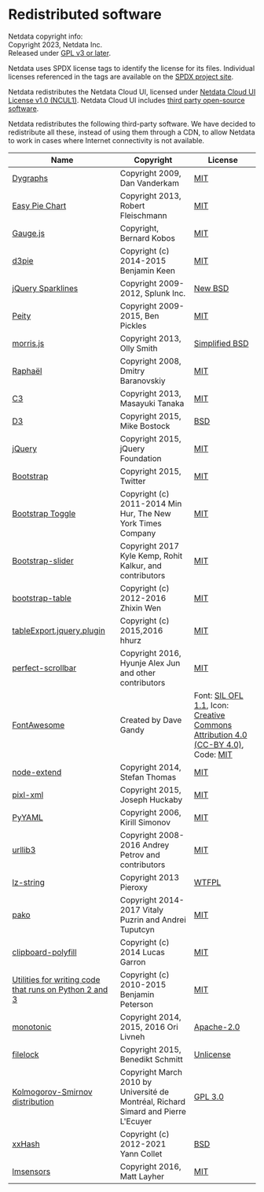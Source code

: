 # Redistributed software

Netdata copyright info:<br/>
Copyright 2023, Netdata Inc.<br/>
Released under [GPL v3 or later](https://raw.githubusercontent.com/netdata/netdata/master/LICENSE).

Netdata uses SPDX license tags to identify the license for its files.
Individual licenses referenced in the tags are available on the [SPDX project site](http://spdx.org/licenses/).

Netdata redistributes the Netdata Cloud UI, licensed under [Netdata Cloud UI License v1.0 (NCUL1)](https://raw.githubusercontent.com/netdata/netdata/master/src/web/gui/v2/LICENSE.md). Netdata Cloud UI includes [third party open-source software](https://raw.githubusercontent.com/netdata/netdata/master/src/web/gui/v2/3D_PARTY_LICENSES.txt).

Netdata redistributes the following third-party software.
We have decided to redistribute all these, instead of using them
through a CDN, to allow Netdata to work in cases where Internet
connectivity is not available.


| Name                                                                                                                                                                                     | Copyright                                                                          | License                                                                                                                                                                                                           |
|------------------------------------------------------------------------------------------------------------------------------------------------------------------------------------------|------------------------------------------------------------------------------------|-------------------------------------------------------------------------------------------------------------------------------------------------------------------------------------------------------------------|
| [Dygraphs](http://dygraphs.com/)                                                                                                                                                         | Copyright 2009, Dan Vanderkam                                                      | [MIT](http://dygraphs.com/legal.html)                                                                                                                                                                             |
| [Easy Pie Chart](https://rendro.github.io/easy-pie-chart/)                                                                                                                               | Copyright 2013, Robert Fleischmann                                                 | [MIT](https://github.com/rendro/easy-pie-chart/blob/master/LICENSE)                                                                                                                                               |
| [Gauge.js](http://bernii.github.io/gauge.js/)                                                                                                                                            | Copyright, Bernard Kobos                                                           | [MIT](https://github.com/getgauge/gauge-js/blob/master/LICENSE)                                                                                                                                                   |
| [d3pie](https://github.com/benkeen/d3pie)                                                                                                                                                | Copyright (c) 2014-2015 Benjamin Keen                                              | [MIT](https://github.com/benkeen/d3pie/blob/master/LICENSE)                                                                                                                                                       |
| [jQuery Sparklines](http://omnipotent.net/jquery.sparkline/)                                                                                                                             | Copyright 2009-2012, Splunk Inc.                                                   | [New BSD](http://opensource.org/licenses/BSD-3-Clause)                                                                                                                                                            |
| [Peity](http://benpickles.github.io/peity/)                                                                                                                                              | Copyright 2009-2015, Ben Pickles                                                   | [MIT](https://github.com/benpickles/peity/blob/master/LICENCE)                                                                                                                                                    |
| [morris.js](http://morrisjs.github.io/morris.js/)                                                                                                                                        | Copyright 2013, Olly Smith                                                         | [Simplified BSD](http://morrisjs.github.io/morris.js/)                                                                                                                                                            |
| [Raphaël](http://dmitrybaranovskiy.github.io/raphael/)                                                                                                                                   | Copyright 2008, Dmitry Baranovskiy                                                 | [MIT](http://dmitrybaranovskiy.github.io/raphael/license.html)                                                                                                                                                    |
| [C3](http://c3js.org/)                                                                                                                                                                   | Copyright 2013, Masayuki Tanaka                                                    | [MIT](https://github.com/masayuki0812/c3/blob/master/LICENSE)                                                                                                                                                     |
| [D3](http://d3js.org/)                                                                                                                                                                   | Copyright 2015, Mike Bostock                                                       | [BSD](http://opensource.org/licenses/BSD-3-Clause)                                                                                                                                                                |
| [jQuery](https://jquery.org/)                                                                                                                                                            | Copyright 2015, jQuery Foundation                                                  | [MIT](https://jquery.org/license/)                                                                                                                                                                                |
| [Bootstrap](http://getbootstrap.com/getting-started/)                                                                                                                                    | Copyright 2015, Twitter                                                            | [MIT](https://github.com/twbs/bootstrap/blob/v4-dev/LICENSE)                                                                                                                                                      |
| [Bootstrap Toggle](http://www.bootstraptoggle.com/)                                                                                                                                      | Copyright (c) 2011-2014 Min Hur, The New York Times Company                        | [MIT](https://github.com/minhur/bootstrap-toggle/blob/master/LICENSE)                                                                                                                                             |
| [Bootstrap-slider](http://seiyria.com/bootstrap-slider/)                                                                                                                                 | Copyright 2017 Kyle Kemp, Rohit Kalkur, and contributors                           | [MIT](https://github.com/seiyria/bootstrap-slider/blob/master/LICENSE.md)                                                                                                                                         |
| [bootstrap-table](http://bootstrap-table.wenzhixin.net.cn/)                                                                                                                              | Copyright (c) 2012-2016 Zhixin Wen                                                 | [MIT](https://github.com/wenzhixin/bootstrap-table/blob/master/LICENSE)                                                                                                                                           |
| [tableExport.jquery.plugin](https://github.com/hhurz/tableExport.jquery.plugin)                                                                                                          | Copyright (c) 2015,2016 hhurz                                                      | [MIT](https://github.com/hhurz/tableExport.jquery.plugin/blob/master/LICENSE)                                                                                                                                     |
| [perfect-scrollbar](https://jamesflorentino.github.io/nanoScrollerJS/)                                                                                                                   | Copyright 2016, Hyunje Alex Jun and other contributors                             | [MIT](https://github.com/noraesae/perfect-scrollbar/blob/master/LICENSE)                                                                                                                                          |
| [FontAwesome](https://github.com/FortAwesome/Font-Awesome)                                                                                                                               | Created by Dave Gandy                                                              | Font: [SIL OFL 1.1](http://scripts.sil.org/OFL), Icon: [Creative Commons Attribution 4.0 (CC-BY 4.0)](https://creativecommons.org/licenses/by/4.0/), Code: [MIT](http://opensource.org/licenses/mit-license.html) |
| [node-extend](https://github.com/justmoon/node-extend)                                                                                                                                   | Copyright 2014, Stefan Thomas                                                      | [MIT](https://github.com/justmoon/node-extend/blob/master/LICENSE)                                                                                                                                                |
| [pixl-xml](https://github.com/jhuckaby/pixl-xml)                                                                                                                                         | Copyright 2015, Joseph Huckaby                                                     | [MIT](https://github.com/jhuckaby/pixl-xml#license)                                                                                                                                                               |
| [PyYAML](https://pypi.org/project/PyYAML/)                                                                                                                                               | Copyright 2006, Kirill Simonov                                                     | [MIT](https://github.com/yaml/pyyaml/blob/master/LICENSE)                                                                                                                                                         |
| [urllib3](https://github.com/shazow/urllib3)                                                                                                                                             | Copyright 2008-2016 Andrey Petrov and contributors                                 | [MIT](https://github.com/shazow/urllib3/blob/master/LICENSE.txt)                                                                                                                                                  |
| [lz-string](http://pieroxy.net/blog/pages/lz-string/index.html)                                                                                                                          | Copyright 2013 Pieroxy                                                             | [WTFPL](http://pieroxy.net/blog/pages/lz-string/index.html#inline_menu_10)                                                                                                                                        |
| [pako](http://nodeca.github.io/pako/)                                                                                                                                                    | Copyright 2014-2017 Vitaly Puzrin and Andrei Tuputcyn                              | [MIT](https://github.com/nodeca/pako/blob/master/LICENSE)                                                                                                                                                         |
| [clipboard-polyfill](https://github.com/lgarron/clipboard-polyfill)                                                                                                                      | Copyright (c) 2014 Lucas Garron                                                    | [MIT](https://github.com/lgarron/clipboard-polyfill/blob/master/LICENSE.md)                                                                                                                                       |
| [Utilities for writing code that runs on Python 2 and 3](https://raw.githubusercontent.com/netdata/netdata/master/src/collectors/python.d.plugin/python_modules/urllib3/packages/six.py) | Copyright (c) 2010-2015 Benjamin Peterson                                          | [MIT](https://github.com/benjaminp/six/blob/master/LICENSE)                                                                                                                                                       |
| [monotonic](https://github.com/atdt/monotonic)                                                                                                                                           | Copyright 2014, 2015, 2016 Ori Livneh                                              | [Apache-2.0](http://www.apache.org/licenses/LICENSE-2.0)                                                                                                                                                          |
| [filelock](https://github.com/benediktschmitt/py-filelock)                                                                                                                               | Copyright 2015, Benedikt Schmitt                                                   | [Unlicense](https://unlicense.org/)                                                                                                                                                                               |
| [Kolmogorov-Smirnov distribution](http://simul.iro.umontreal.ca/ksdir/)                                                                                                                  | Copyright March 2010 by Université de Montréal, Richard Simard and Pierre L'Ecuyer | [GPL 3.0](https://www.gnu.org/licenses/gpl-3.0.en.html)                                                                                                                                                           |
| [xxHash](https://github.com/Cyan4973/xxHash)                                                                                                                                             | Copyright (c) 2012-2021 Yann Collet                                                | [BSD](https://github.com/Cyan4973/xxHash/blob/dev/LICENSE)                                                                                                                                                        |
| [lmsensors](https://github.com/mdlayher/lmsensors)                                                                                                                                       | Copyright 2016, Matt Layher                                                        | [MIT](https://github.com/mdlayher/lmsensors/blob/master/LICENSE.md)                                                                                                                                               |
